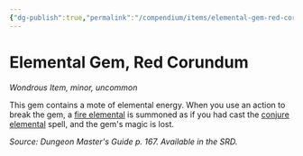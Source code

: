 ```yaml
---
{"dg-publish":true,"permalink":"/compendium/items/elemental-gem-red-corundum/","tags":["compendium/src/5e/dmg","item/rarity/uncommon","item/tier/minor","item/wondrous"]}
---
```


# Elemental Gem, Red Corundum
*Wondrous Item, minor, uncommon*  


This gem contains a mote of elemental energy. When you use an action to break the gem, a [fire elemental](compendium/bestiary/elemental/fire-elemental.md) is summoned as if you had cast the [conjure elemental](compendium/spells/conjure-elemental.md) spell, and the gem's magic is lost.

*Source: Dungeon Master's Guide p. 167. Available in the SRD.*